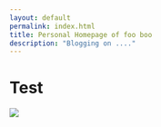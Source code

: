 ```yaml
---
layout: default
permalink: index.html
title: Personal Homepage of foo boo
description: "Blogging on ...."
---
```

# Test

![](http://hjkang0315.github.io/images/foo.png)
